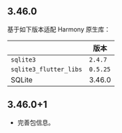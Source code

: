 ## 3.46.0

 基于如下版本适配 Harmony 原生库：

|                          | 版本       |
| ------------------------ | ---------- |
| `sqlite3`              | `2.4.7`  |
| `sqlite3_flutter_libs` | `0.5.25` |
| SQLite                   | 3.46.0     |

## 3.46.0+1

- 完善包信息。